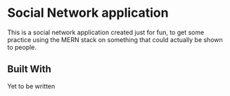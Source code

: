 # Social Network application

This is a social network application created just for fun, to get some practice using the MERN stack on something that could actually be shown to people.

## Built With

Yet to be written

